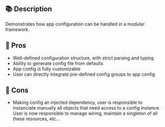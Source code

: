 ## 📚 Description

Demonstrates how app configuration can be handled in a modular framework.

## 🎯 Pros

- Well-defined configuration structure, with strict parsing and typing
- Ability to generate config file from defaults
- App config is fully customizable
- User can directly integrate pre-defined config groups to app config

## 🚫 Cons

- Making config an injected dependency, user is responsible to instanciate manually all objects that need access to a config instance. User is now responsible to manage wiring, maintain a singleton of all these resources, etc...
